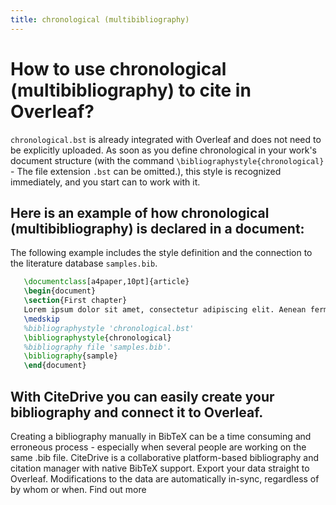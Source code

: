 ```yaml
---
title: chronological (multibibliography)
---
```


# How to use chronological (multibibliography) to cite in Overleaf? 
`chronological.bst` is already integrated with Overleaf and does not need to be explicitly uploaded. As soon as you define chronological in your work's document structure (with the command `\bibliographystyle{chronological}` - The file extension `.bst` can be omitted.), this style is recognized immediately, and you start can to work with it.

## Here is an example of how chronological (multibibliography) is declared in a document:
The following example includes the style definition and the connection to the literature database `samples.bib`.
```tex
   \documentclass[a4paper,10pt]{article}
   \begin{document}
   \section{First chapter}
   Lorem ipsum dolor sit amet, consectetur adipiscing elit. Aenean fermentum justo massa, ut maximus mauris sodales et. Aenean vel elit a erat rhoncus pharetra.
   \medskip
   %bibliographystyle 'chronological.bst'
   \bibliographystyle{chronological}
   %bibliography file 'samples.bib'.
   \bibliography{sample}
   \end{document}
```

## With CiteDrive you can easily create your bibliography and connect it to Overleaf. 
Creating a bibliography manually in BibTeX can be a time consuming and erroneous process - especially when several people are working on the same .bib file. CiteDrive is a collaborative platform-based bibliography and citation manager with native BibTeX support. Export your data straight to Overleaf. Modifications to the data are automatically in-sync, regardless of by whom or when. Find out more